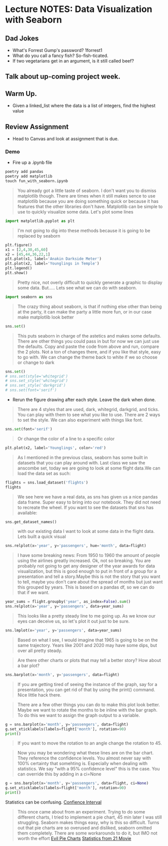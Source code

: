 # Lecture NOTES: Data Visualization with Seaborn

## Dad Jokes
- What's Forrest Gump's password? 1forrest1
- What do you call a fancy fish? So-fish-ticated.
- If two vegetarians get in an argument, is it still called beef?

## Talk about up-coming project week.

## Warm Up.
- Given a linked_list where the data is a list of integers, find the highest value

## Review Assignment 
- Head to Canvas and look at assignment that is due.

### Demo
- Fire up a .ipynb file

```python
poetry add pandas
poetry add matplotlib
touch fun_with_seaborn.ipynb
```

> You already got a little taste of seaborn. I don't want you to dismiss matplotlib though. There are times when it still makes sence to use matplotlib because you are doing something quick or because it has features that the other libraries don't have. Matplotlib can be simple to use to quickly visualize some data. Let's plot some lines

```python
import matplotlib.pyplot as plt
```

> I'm not going to dig into these methods because it is going to be replaced by seaborn

```python
plt.figure()
x1 = [2,4,30,45,60]
x2 = [45,44,36,22,1]
plt.plot(x1, label='Anakin Darkside Meter')
plt.plot(x2, label='Younglings in Temple')
plt.legend()
plt.show()
```

> Pretty nice, not overly difficult to quickly generate a graphic to display some data. But..... Lets see what we can do with seaborn.

```python
import seaborn as sns
```

> The crazy thing about seaborn, is that if nothing else other than being at the party, it can make the party a little more fun, or in our case make matplotlib look better

```python
sns.set()
```

> This puts seaborn in charge of the astetics and makes some defaults. There are other things you could pass in but for now we can just use the defaults. Copy and paste the code from above and run, compare the 2 plots. Not a ton of changes there, and if you like that style, easy to go with. We can change the theme back to white if we so choose or change to dark

```python
sns.set()
# sns.set(style='whitegrid')
# sns.set_style('whitegrid')
# sns.set_style('darkgrid')
# sns.set(font='serif')
```
- Rerun the figure drawing after each style.  Leave the dark when done.
> There are 4 styles that are used, dark, whitegrid, darkgrid, and ticks. You can play with them to see what you like to use. There are 2 ways to set the style. We can also experiment with things like font.

```python
sns.set(font='serif')
```

> Or change the color of a line to a specific color

```python
plt.plot(x2, label='Younglings', color='red')
```

> As I mentioned in the previous class, seaborn has some built in datasets that you can play around with. Last class we saw the anscombe set, today we are going to look at some flight data.We can load the data set as such:

```python
flights = sns.load_dataset('flights')
flights
```

> We see here we have a real data, as sns has given us a nice pandas data frame. Super easy to bring into our notebook. They did not need to recreate the wheel. If you want to see the datasets that sns has available:

```python
sns.get_dataset_names()
```

> with our existing data I want to look at some data in the flight data. Lets built a quick visual

```python
sns.relplot(x='year', y='passengers', hue='month', data=flight)
```

> I have some breaking news: From 1950 to 1960 the amount of people using the airlines greatly increased. Ok, not so breaking. You are probably not going to get any designer of the year awards for data visualization, but this is good enough to put in front of a group for a presentation and tell a story.Maybe this is not the story that you want to tell, maybe you don't care about the spread of months but just want this grouped by years. This is based on a pandas df, so we can do that if we want.

```python
year_sums = flight.groupby('year', as_index=False).sum()
sns.relplot(x='year', y='passengers', data=year_sums)
```

> This looks like a pretty steady line to me going up.  As we know our eyes can deceive us, so let's plot it out just to be sure.

```python
sns.lmplot(x='year', y='passengers', data=year_sums)
```

> Based on what I see, I would imagine that 1965 is going to be on the same trajectory.  Years like 2001 and 2020 may have some dips, but over all pretty steady.

> Are there other charts or plots that may tell a better story?  How about a bar plot?

```python
sns.barplot(x='month', y='passengers', data=flight)
```

> If you are getting tired of seeing the instance of the graph, say for a presentation, you can get rid of that by using the print() command.  Nice little hack there.

> There are a few other things you can do to make this plot look better. Maybe we want to rotate the months to be inline with the bar graph.  To do this we want to assign the graph output to a variable.

```python
g = sns.barplot(x='month', y='passengers', data=flight)
g.set_xticklabels(labels=flight['month'], rotation=90)
print()
```

> If you want to move the rotation to an angle change the rotation to 45.

> Now you may be wondering what these lines are on the bar chart. They reference the confidence levels. You almost never say with 100% certainty that somehting is. Especially when dealing with statistics. We say "with a 95% confidence level" this is the case.  You can override this by adding in a ci=None

```python
g = sns.barplot(x='month', y='passengers', data=flight, ci=None)
g.set_xticklabels(labels=flight['month'], rotation=90)
print()
```

Statistics can be confusing.
[Confience Interval](https://www.investopedia.com/terms/c/confidenceinterval.asp)

> This once came about from an experiment. Trying to do some different charts, I tried to implement a pie chart, 45
> min later I was still struggling. Seaborn makes things easy, why is this so difficult. Turns out that pie charts are
> so overused and disliked, seaborn omitted them completely. There are some workarounds to do it, but IMO not worth
> the effort
[Evil Pie Charts](https://medium.com/@clmentviguier/the-hate-of-pie-charts-harms-good-data-visualization-cc7cfed243b6)
[Statistics from 21 Movie](https://www.youtube.com/watch?v=BHO5z91BS_E)
